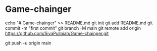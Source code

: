 # Game-chainger

echo "# Game-chainger" >> README.md
git init
git add README.md
git commit -m "first commit"
git branch -M main
git remote add origin https://github.com/SivaPullaiah/Game-chainger.git

git push -u origin main
